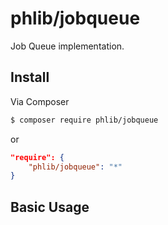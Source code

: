 # phlib/jobqueue

Job Queue implementation.

## Install

Via Composer

``` bash
$ composer require phlib/jobqueue
```
or
``` JSON
"require": {
    "phlib/jobqueue": "*"
}
```

## Basic Usage



